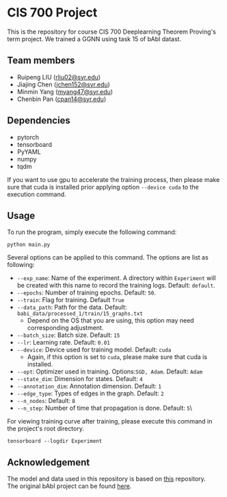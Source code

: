 # CIS 700 Project
This is the repository for course CIS 700 Deeplearning Theorem Proving's term project. We trained a GGNN using task 15 of bAbI datast. 

## Team members
* Ruipeng LIU (rliu02@syr.edu)
* Jiajing Chen (jchen152@syr.edu)
* Minmin Yang (myang47@syr.edu)
* Chenbin Pan (cpan14@syr.edu) 

## Dependencies
* pytorch
* tensorboard
* PyYAML
* numpy
* tqdm 

If you want to use gpu to accelerate the training process, then please make sure that cuda is installed prior applying option `--device cuda` to the execution command.
## Usage
To run the program, simply execute the following command:
```commandline
python main.py
```
Several options can be applied to this command. The options are list as following:

* `--exp_name`: Name of the experiment. A directory within `Experiment` will be created with this name to record the training logs. Default: `default`.
* `--epochs`: Number of training epochs. Default: `50`.
* `--train`: Flag for training. Default `True`
* `--data_path`: Path for the data. Default: `babi_data/processed_1/train/15_graphs.txt`
  * Depend on the OS that you are using, this option may need corresponding adjustment.
* `--batch_size`: Batch size. Default: `15`
* `--lr`: Learning rate. Default: `0.01`
* `--device`: Device used for training model. Default: `cuda`
  * Again, if this option is set to `cuda`, please make sure that cuda is installed.
* `--opt`: Optimizer used in training. Options:`SGD, Adam`. Default: `Adam`
* `--state_dim`: Dimension for states. Default: `4`
* `--annotation_dim`: Annotation dimension. Default: `1`
* `--edge_type`: Types of edges in the graph. Default: `2`
* `--n_nodes`: Default: `8`
* `--n_step`: Number of time that propagation is done. Default: `5`\

For viewing training curve after training, please execute this command in the project's root directory.
```commandline
tensorboard --logdir Experiment
```
## Acknowledgement 
The model and data used in this repository is based on [this](https://github.com/chingyaoc/ggnn.pytorch) repository.\
The original bAbI project can be found [here](https://github.com/facebookarchive/bAbI-tasks).



